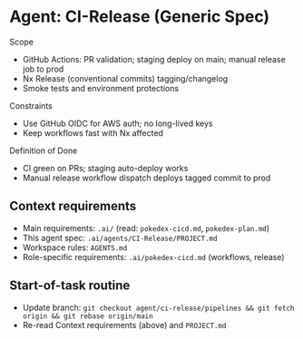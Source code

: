 # Agent: CI-Release (Generic Spec)

Scope
- GitHub Actions: PR validation; staging deploy on main; manual release job to prod
- Nx Release (conventional commits) tagging/changelog
- Smoke tests and environment protections

Constraints
- Use GitHub OIDC for AWS auth; no long-lived keys
- Keep workflows fast with Nx affected

Definition of Done
- CI green on PRs; staging auto-deploy works
- Manual release workflow dispatch deploys tagged commit to prod

## Context requirements

- Main requirements: `.ai/` (read: `pokedex-cicd.md`, `pokedex-plan.md`)
- This agent spec: `.ai/agents/CI-Release/PROJECT.md`
- Workspace rules: `AGENTS.md`
- Role-specific requirements: `.ai/pokedex-cicd.md` (workflows, release)

## Start-of-task routine
- Update branch: `git checkout agent/ci-release/pipelines && git fetch origin && git rebase origin/main`
- Re-read Context requirements (above) and `PROJECT.md`
